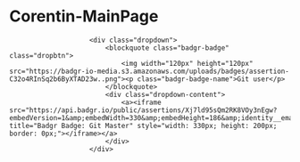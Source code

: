 # Corentin-MainPage




 <style>
                            .dropbtn {
                                background-color: #4CAF50;
                                color: white;
                                padding: 16px;
                                font-size: 16px;
                                border: none;
                                cursor: pointer;
                            }

                            .dropdown {
                                position: relative;
                                display: inline-block;
                            }

                            .dropdown-content {
                                display: none;
                                position: absolute;
                                right: 0;
                                background-color: #f9f9f9;
                                min-width: 160px;
                                box-shadow: 0px 8px 16px 0px rgba(0,0,0,0.2);
                                z-index: 1;
                            }

                                .dropdown-content a {
                                    color: black;
                                    padding: 12px 16px;
                                    text-decoration: none;
                                    display: block;
                                }

                                    .dropdown-content a:hover {
                                        background-color: #f1f1f1
                                    }

                            .dropdown:hover .dropdown-content {
                                display: flex;
                                position: relative;
                            }

                            .dropdown:hover .dropbtn {
                                background-color: #3e8e41;
                            }
                        </style>

                        <div class="dropdown">
                            <blockquote class="badgr-badge" class="dropbtn">
                                <img width="120px" height="120px" src="https://badgr-io-media.s3.amazonaws.com/uploads/badges/assertion-C32o4RInSq2b6ByXTAD23w..png"><p class="badgr-badge-name">Git user</p>
                            </blockquote>
                            <div class="dropdown-content">
                                <a><iframe src="https://api.badgr.io/public/assertions/Xj7ld95sQm2RK8VOy3nEgw?embedVersion=1&amp;embedWidth=330&amp;embedHeight=186&amp;identity__email=corentinwarin%40gmail.com" title="Badgr Badge: Git Master" style="width: 330px; height: 200px; border: 0px;"></iframe></a>
                            </div>
                        </div>